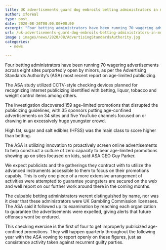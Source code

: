 ```yaml
---
title: UK advertisements guard dog embroils betting administrators in most recent report
author: xforeal 
type: post
date: 2020-08-26T00:00:00+00:00
excerpt: "Four betting administrators have been running 70 wagering advertisements across eight sites purportedly open by minors, as per the Advertising Standards Authority's (ASA) most recent report on age-limited advertising "
url: /uk-advertisements-guard-dog-embroils-betting-administrators-in-most-recent-report/
image : images/news/2020/08/AdvertisingStandardsAuthority.jpg
categories:
  - news

---
```

Four betting administrators have been running 70 wagering advertisements across eight sites purportedly open by minors, as per the Advertising Standards Authority&#8217;s (ASA) most recent report on age-limited publicizing. 

The ASA study utilized CCTV-style checking devices planned for recognizing internet publicizing identified with betting, liquor, tobacco and weight control items among others. 

The investigation discovered 159 age-limited promotions that disrupted the publicizing guidelines, with 35 sponsors putting age-confined advertisements on 34 sites and five YouTube channels focused on or drawing in an excessively huge youngster crowd. 

High fat, sugar and salt edibles (HFSS) was the main class to score higher than betting. 

The ASA is utilizing innovation to proactively screen online advertisements to help construct a culture of zero capacity to bear age-limited promotions showing up on sites focused on kids, said ASA CEO Guy Parker. 

We expect publicists and the gatherings they contract with to utilize the advanced instruments accessible to them to focus on their promotions capably. This is only one piece of a more extensive arrangement of activities were attempted to guarantee youngsters are secured on the web and well report on our further work around there in the coming months. 

The culpable betting administrators werent distinguished by name, nor was it clear that these administrators were UK Gambling Commission licensees. The ASA said it followed up its examination by reaching each organization to guarantee the advertisements were expelled, giving alerts that future offenses wont be endured. 

This checking exercise is the first of four to get improperly publicized age-confined promotions. They will happen quarterly throughout the following year with the ASA vowing to report openly on these figures, just as consistence activity taken against recurrent guilty parties.